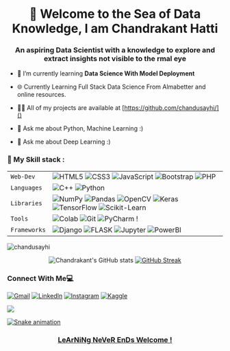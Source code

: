 <h1 align="center">👋 Welcome to the Sea of Data Knowledge, I am Chandrakant Hatti</h1>
<h3 align="center">An aspiring Data Scientist with a knowledge to explore and extract insights not visible to the rmal eye</h3>

- 🌱 I’m currently learning **Data Science With Model Deployment**

- 🌐 Currently Learning Full Stack Data Science From Almabetter and online resources. 

- 👨‍💻 All of my projects are available at [https://github.com/chandusayhi/]()
 
- 💬 Ask me about Python, Machine Learning  :) 

- 💬 Ask me about Deep Learning  :)

### 🍁 My Skill stack :

|               |           |
|       ---     |    ---    |
| `Web-Dev`     | ![HTML5](https://img.shields.io/badge/-HTML5-CC2400?style=for-the-badge&logo=html5&logoColor=white) ![CSS3](https://img.shields.io/badge/-CSS3-E24800?style=for-the-badge&logo=css3) ![JavaScript](https://img.shields.io/badge/-JavaScript-FE7601?style=for-the-badge&logo=javascript) ![Bootstrap](https://img.shields.io/badge/bootstrap-FE9A00?style=for-the-badge&logo=bootstrap&logoColor=white) ![PHP](https://img.shields.io/badge/PHP-777BB4?style=for-the-badge&logo=php&logoColor=white)|
| `Languages`   | ![C++](https://img.shields.io/badge/-C++-034D9A?style=for-the-badge&logo=c%2B%2B) ![Python](https://img.shields.io/badge/Python-FFD43B?style=for-the-badge&logo=python&logoColor=blue) |
| `Libraries`   | ![NumPy](https://img.shields.io/badge/numpy-%23013243.svg?style=for-the-badge&logo=numpy&logoColor=white) ![Pandas](https://img.shields.io/badge/pandas-%23150458.svg?style=for-the-badge&logo=pandas&logoColor=white) ![OpenCV](https://img.shields.io/badge/opencv-%23white.svg?style=for-the-badge&logo=opencv&logoColor=white) ![Keras](https://img.shields.io/badge/Keras-%23D00000.svg?style=for-the-badge&logo=Keras&logoColor=white) ![TensorFlow](https://img.shields.io/badge/TensorFlow-%23FF6F00.svg?style=for-the-badge&logo=TensorFlow&logoColor=white) ![Scikit-Learn](https://img.shields.io/badge/scikit_learn-F7931E?style=for-the-badge&logo=scikit-learn&logoColor=white)
| `Tools`       | ![Colab](https://img.shields.io/badge/Colab-F9AB00?style=for-the-badge&logo=googlecolab&color=525252) ![Git](https://img.shields.io/badge/Git-682181?style=for-the-badge&logo=git&logoColor=white) ![PyCharm](https://img.shields.io/badge/PyCharm-000000.svg?&style=for-the-badge&logo=PyCharm&logoColor=white) ! |
| `Frameworks`       | ![Django](https://img.shields.io/badge/Django-092E20?style=for-the-badge&logo=django&logoColor=green) ![FLASK](https://img.shields.io/badge/Flask-000000?style=for-the-badge&logo=flask&logoColor=white) ![Jupyter](https://img.shields.io/badge/Jupyter-F37626.svg?&style=for-the-badge&logo=Jupyter&logoColor=white) ![PowerBI](https://img.shields.io/badge/PowerBI-F2C811?style=for-the-badge&logo=Power%20BI&logoColor=white) |

<div align="center">
<p><img align="left" src="https://github-readme-stats.vercel.app/api/top-langs?username=chandusayhi&show_icons=true&locale=en&layout=compact" alt="chandusayhi" /></p>
<br>

![Chandrakant's GitHub stats](https://github-readme-stats.vercel.app/api?username=chandusayhi&show_icons=true&theme=tokyonight) [![GitHub Streak](http://github-readme-streak-stats.herokuapp.com?user=chandusayhi&theme=tokyonight_duo&fire=D825DD)](https://git.io/streak-stats)
</div>

 
### Connect With Me💻
<p align="left" align='right'>
<a target="_blank"href="https://mail.google.com/mail/u/0/?tab=rm&ogbl#inbox?compose=CllgCJqWgqcbSJkrhBzhtCLzMJDhHVpDpnrRJFgQcVHGkCvsxQDKhhqprfwFkWvgnzlxfkwzMpL"><img alt="Gmail" src="https://img.shields.io/badge/Gmail-D14836?style=for-the-badge&logo=gmail&logoColor=white"/></a>
<a target="_blank"href="https://www.linkedin.com/in/chandrakant-hatti-654219115/"><img alt="LinkedIn" src="https://img.shields.io/badge/linkedin-%230077B5.svg?style=for-the-badge&logo=linkedin&logoColor=white"/></a>
<a target="_blank"href="https://www.instagram.com/chandrakanthatti/">	<img alt="Instagram" src="https://img.shields.io/badge/Instagram-%23E4405F.svg?style=for-the-badge&logo=Instagram&logoColor=white"/></a>
<a target="_blank"href="https://www.kaggle.com/chandu22">	<img alt="Kaggle" src="https://img.shields.io/badge/Kaggle-20BEFF?style=for-the-badge&logo=Kaggle&logoColor=white"/></a>

<br>
<div>
<a href="https://github.com/chandusayhi/github-profile-views-counter">
    <img src="https://komarev.com/ghpvc/?username=chandusayhi"> 
</div>
 
 
![Snake animation](https://github.com/chandusayhi/snake/blob/main/github-contribution-grid-snake.svg)

### <p align="center"> LeArNiNg NeVeR EnDs Welcome ! </p>
